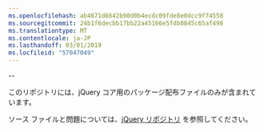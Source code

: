 ```yaml
---
ms.openlocfilehash: ab4671d6642b90d0b4ecdc09fde8e0dcc9f74558
ms.sourcegitcommit: 24b1f6decbb17bb22a45166e5fdb0845c65af498
ms.translationtype: MT
ms.contentlocale: ja-JP
ms.lasthandoff: 03/01/2019
ms.locfileid: "57047049"
---
```

--

このリポジトリには、jQuery コア用のパッケージ配布ファイルのみが含まれています。

ソース ファイルと問題については、[jQuery リポジトリ](https://github.com/jquery/jquery) を参照してください。
